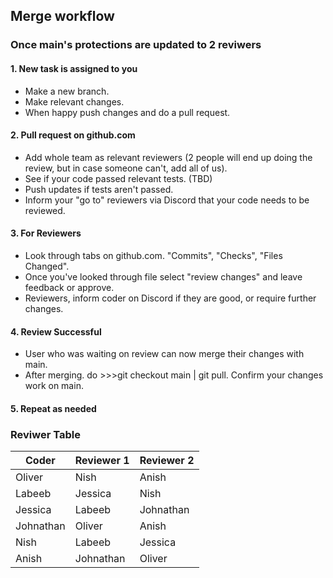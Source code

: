 ## Merge workflow 

### Once main's protections are updated to 2 reviwers

#### 1. New task is assigned to you 
- Make a new branch. 
- Make relevant changes. 
- When happy push changes and do a pull request.

#### 2. Pull request on github.com
- Add whole team as relevant reviewers (2 people will end up doing the review, but in case someone can't, add all of us).
- See if your code passed relevant tests. (TBD)
- Push updates if tests aren't passed. 
- Inform your "go to" reviewers via Discord that your code needs to be reviewed.

#### 3. For Reviewers
- Look through tabs on github.com. "Commits", "Checks", "Files Changed".
- Once you've looked through file select "review changes" and leave feedback or approve.
- Reviewers, inform coder on Discord if they are good, or require further changes.

#### 4. Review Successful
- User who was waiting on review can now merge their changes with main.
- After merging. do >>>git checkout main | git pull. Confirm your changes work on main.

#### 5. Repeat as needed

### Reviwer Table 

| Coder         | Reviewer 1    | Reviewer 2    |
| ------------- | ------------- | ------------- |
| Oliver        | Nish          | Anish         |
| Labeeb        | Jessica       | Nish          |
| Jessica       | Labeeb        | Johnathan     |
| Johnathan     | Oliver        | Anish         |
| Nish          | Labeeb        | Jessica       |
| Anish         | Johnathan     | Oliver        |